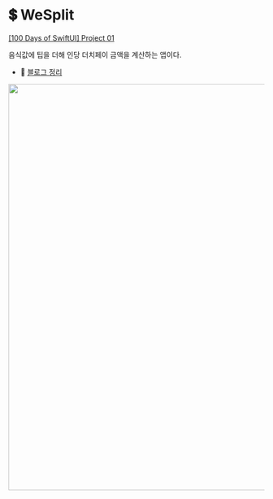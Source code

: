 # 💲 WeSplit


[[100 Days of SwiftUI] Project 01](https://www.hackingwithswift.com/100/swiftui/16)

음식값에 팁을 더해 인당 더치페이 금액을 계산하는 앱이다.

- 📝 [블로그 정리](https://myzzu-can.tistory.com/entry/100-Days-of-SwiftUI-Project-1-WeSplit)


<img height="800" src="https://github.com/snnzzoo/swift_projects/assets/104806801/90c91fe7-015b-4a16-9079-7b0df6d87615"/>  
